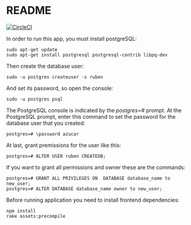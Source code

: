 # README

[![CircleCI](https://circleci.com/gh/10PinesLabs/ruben-radar.svg?style=svg)](https://circleci.com/gh/10PinesLabs/ruben-radar)

In order to run this app, you must install postgreSQL:

```shell
sudo apt-get update
sudo apt-get install postgresql postgresql-contrib libpq-dev
```

Then create the database user:

```shell
sudo -u postgres createuser -s ruben
```

And set its password, so open the console:

```shell
sudo -u postgres psql
```

The PostgreSQL console is indicated by the *postgres=#* prompt. At the PostgreSQL prompt, enter this command to set the password for the database user that you created:

```shell
postgres=# \password azucar
```

At last, grant premissions for the user like this:

```shell
postgres=# ALTER USER ruben CREATEDB;
```

If you want to grant all permissions and  owner these are the commands:

```shell
postgres=# GRANT ALL PRIVILEGES ON  DATABASE database_name to new_user;
postgres=# ALTER DATABASE database_name owner to new_user;
```
Before running application you need to install frontend dependencies:

```shell
npm install
rake assets:precompile
```

